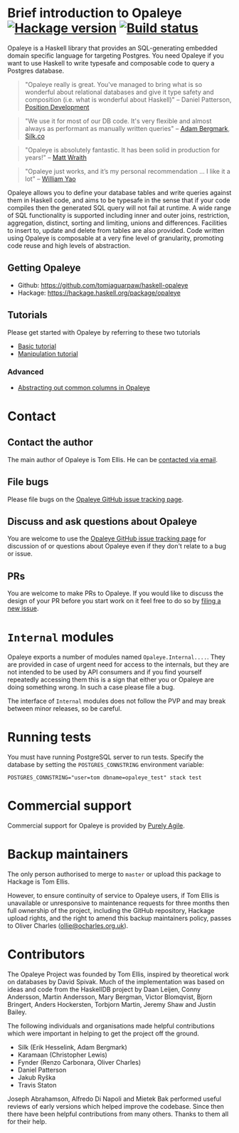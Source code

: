 # Brief introduction to Opaleye [![Hackage version](https://img.shields.io/hackage/v/opaleye.svg?label=Hackage)](https://hackage.haskell.org/package/opaleye) [![Build status](https://img.shields.io/github/workflow/status/tomjaguarpaw/haskell-opaleye/ci.svg)](https://github.com/tomjaguarpaw/haskell-opaleye/actions)

Opaleye is a Haskell library that provides an SQL-generating embedded
domain specific language for targeting Postgres.  You need Opaleye if
you want to use Haskell to write typesafe and composable code to query
a Postgres database.

> "Opaleye really is great. You've managed to bring what is so
wonderful about relational databases and give it type safety and
composition (i.e. what is wonderful about Haskell)" &ndash; Daniel
Patterson, [Position Development](http://positiondev.com/)

> "We use it for most of our DB code. It's very flexible and almost
  always as performant as manually written queries" &ndash; [Adam
  Bergmark](http://ircbrowse.net/browse/haskell?id=22634197&timestamp=1460980502#t1460980502),
  [Silk.co](http://www.silk.co/)

> "Opaleye is absolutely fantastic. It has been solid in production
  for years!" &ndash; [Matt Wraith](https://github.com/wraithm)

> "Opaleye just works, and it’s my personal recommendation ... I like
  it a lot" &ndash; [William
  Yao](https://www.williamyaoh.com/posts/2019-12-14-typesafe-db-libraries.html)

Opaleye allows you to define your database tables and write queries
against them in Haskell code, and aims to be typesafe in the sense
that if your code compiles then the generated SQL query will not fail
at runtime.  A wide range of SQL functionality is supported including
inner and outer joins, restriction, aggregation, distinct, sorting and
limiting, unions and differences.  Facilities to insert to, update and
delete from tables are also provided.  Code written using Opaleye is
composable at a very fine level of granularity, promoting code reuse
and high levels of abstraction.

## Getting Opaleye

* Github: https://github.com/tomjaguarpaw/haskell-opaleye
* Hackage: https://hackage.haskell.org/package/opaleye

## Tutorials

Please get started with Opaleye by referring to these two tutorials

* [Basic tutorial](https://github.com/tomjaguarpaw/haskell-opaleye/blob/master/Doc/Tutorial/TutorialBasic.lhs)
* [Manipulation tutorial](https://github.com/tomjaguarpaw/haskell-opaleye/blob/master/Doc/Tutorial/TutorialManipulation.lhs)

### Advanced

* [Abstracting out common columns in Opaleye](https://www.williamyaoh.com/posts/2019-12-28-abstracting-out-common-columns-opaleye.html)

# Contact

## Contact the author

The main author of Opaleye is Tom Ellis.  He can be [contacted via
email](http://web.jaguarpaw.co.uk/~tom/contact/).

## File bugs

Please file bugs on the [Opaleye GitHub issue tracking
page](https://github.com/tomjaguarpaw/haskell-opaleye/issues/).

## Discuss and ask questions about Opaleye

You are welcome to use the [Opaleye GitHub issue tracking
page](https://github.com/tomjaguarpaw/haskell-opaleye/issues/) for
discussion of or questions about Opaleye even if they don't relate to
a bug or issue.

## PRs

You are welcome to make PRs to Opaleye.  If you would like to discuss
the design of your PR before you start work on it feel free to do so
by [filing a new
issue](https://github.com/tomjaguarpaw/haskell-opaleye/issues/new).

# `Internal` modules

Opaleye exports a number of modules named `Opaleye.Internal....`.
They are provided in case of urgent need for access to the internals,
but they are not intended to be used by API consumers and if you find
yourself repeatedly accessing them this is a sign that either you or
Opaleye are doing something wrong.  In such a case please file a bug.

The interface of `Internal` modules does not follow the PVP and may
break between minor releases, so be careful.

# Running tests

You must have running PostgreSQL server to run tests. Specify the database
by setting the `POSTGRES_CONNSTRING` environment variable:

```
POSTGRES_CONNSTRING="user=tom dbname=opaleye_test" stack test
```

# Commercial support

Commercial support for Opaleye is provided by [Purely
Agile](http://www.purelyagile.com/).

# Backup maintainers

The only person authorised to merge to `master` or upload this package
to Hackage is Tom Ellis.

However, to ensure continuity of service to Opaleye users, if Tom
Ellis is unavailable or unresponsive to maintenance requests for three
months then full ownership of the project, including the GitHub
repository, Hackage upload rights, and the right to amend this backup
maintainers policy, passes to Oliver Charles (ollie@ocharles.org.uk).

# Contributors

The Opaleye Project was founded by Tom Ellis, inspired by theoretical
work on databases by David Spivak.  Much of the implementation was
based on ideas and code from the HaskellDB project by Daan Leijen,
Conny Andersson, Martin Andersson, Mary Bergman, Victor Blomqvist,
Bjorn Bringert, Anders Hockersten, Torbjorn Martin, Jeremy Shaw and
Justin Bailey.

The following individuals and organisations made helpful contributions
which were important in helping to get the project off the ground.

* Silk (Erik Hesselink, Adam Bergmark)
* Karamaan (Christopher Lewis)
* Fynder (Renzo Carbonara, Oliver Charles)
* Daniel Patterson
* Jakub Ryška
* Travis Staton

Joseph Abrahamson, Alfredo Di Napoli and Mietek Bak performed useful
reviews of early versions which helped improve the codebase.  Since
then there have been helpful contributions from many others.  Thanks
to them all for their help.
